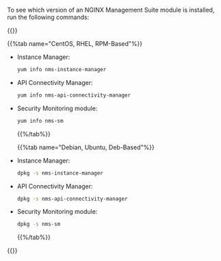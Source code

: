 To see which version of an NGINX Management Suite module is installed, run the following commands:

{{<tabs>}}

  {{%tab name="CentOS, RHEL, RPM-Based"%}}

- Instance Manager:

    ```bash
    yum info nms-instance-manager
    ```

- API Connectivity Manager:

  ```bash
  yum info nms-api-connectivity-manager
  ```

- Security Monitoring module:

  ```bash
  yum info nms-sm
  ```

  {{%/tab%}}

  {{%tab name="Debian, Ubuntu, Deb-Based"%}}

- Instance Manager:

  ```bash
  dpkg -s nms-instance-manager
  ```

- API Connectivity Manager:

  ```bash
  dpkg -s nms-api-connectivity-manager
  ```

- Security Monitoring module:

  ```bash
  dpkg -s nms-sm
  ```

   {{%/tab%}}

{{</tabs>}}

<!-- Do not remove. Keep this code at the bottom of the include -->
<!-- DOCS-1057 -->